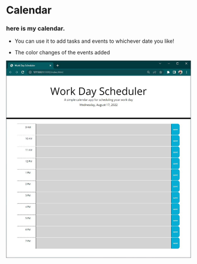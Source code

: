 # Calendar

### here is my calendar.

- You can use it to add tasks and events to whichever date you like!

- The color changes of the events added


<img src="assets\images\wd-frontpage.JPG">
